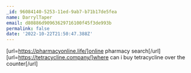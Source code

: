 ```yaml
---
_id: 96084140-5253-11ed-9ab7-b71b17de5fea
name: DarrylTaper
email: d80886d90963629716100f45f3de993b
permalink: false
date: '2022-10-22T21:50:47.388Z'
---
```

[url=https://pharmacyonline.life/]online pharmacy search[/url] [url=https://tetracycline.company/]where can i buy tetracycline over the counter[/url]

